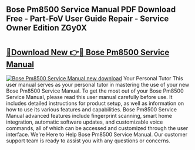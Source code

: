 ## Bose Pm8500 Service Manual PDF Download Free - Part-FoV User Guide Repair - Service Owner Edition ZGy0X

# <h2><a href="http://bc32897.oget.top/?id=Bose+Pm8500+Service+Manual">🔗Download New 👉🔴 Bose Pm8500 Service Manual</a></h2>

[![Bose Pm8500 Service Manual new download](https://i.imgur.com/5g1atiW.png)](http://bc32897.oget.top/?id=Bose+Pm8500+Service+Manual)
Your Personal Tutor This user manual serves as your personal tutor in mastering the use of your new Bose Pm8500 Service Manual. To get the most out of your Bose Pm8500 Service Manual, please read this user manual carefully before use. It includes detailed instructions for product setup, as well as information on how to use its various features and capabilities. Bose Pm8500 Service Manual advanced features include fingerprint scanning, smart home integration, automatic software updates, and customizable voice commands, all of which can be accessed and customized through the user interface. We're Here to Help Bose Pm8500 Service Manual. Our customer support team is ready to assist you with any questions or concerns.
